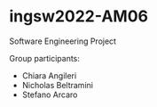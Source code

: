 # ingsw2022-AM06

Software Engineering Project

Group participants:
- Chiara Angileri
- Nicholas Beltramini
- Stefano Arcaro
